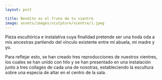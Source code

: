 ```yaml
---
layout: post

title: Bendito es el fruto de tu vientre
image: assets/images/sculpture/vientre/1.jpeg
---
```


Pieza escultórica e instalativa cuya finalidad pretende ser una hoda oda a mis ancestras partiendo del vínculo existente entre mi abuela, mi madre y yo.

Para reflejar esto, se han creado tres reproducciones de nuestros vientres, los cuales se han unido con hilo y se han presentado en una instalación junto a tres collages de cada una de nosotras, estableciendo la escultura sobre una especia de altar en el centro de la sala.
